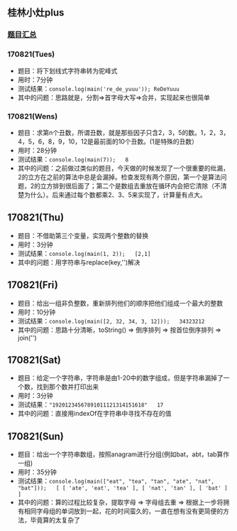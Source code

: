 ## 桂林小灶plus
### [题目汇总](https://shimo.im/doc/8TJ1iaQMJEIpJfpa?r=009LEX/)
### 170821(Tues)
- 题目：将下划线式字符串转为驼峰式
- 用时：7分钟
- 测试结果：```console.log(main('re_de_yuuu'));
ReDeYuuu```
- 其中的问题：思路就是，分割=>首字母大写=>合并，实现起来也很简单
### 170821(Wens)
- 题目：求第n个丑数，所谓丑数，就是那些因子只含2，3，5的数。1，2，3，4，5，6，8，9，10，12是最前面的10个丑数。(1是特殊的丑数）
- 用时：28分钟
- 测试结果：```console.log(main(7));  
8```
- 其中的问题：之前做过类似的题目，今天做的时候发现了一个很重要的纰漏，2的立方在之前的算法中总是会漏掉。检查发现有两个原因，第一个是算法问题，2的立方排到很后面了；第二个是数组去重放在循环内会把它清除（不清楚为什么）。后来通过每个数都乘2、3、5来实现了，计算量有点大。
## 170821(Thu)
- 题目：不借助第三个变量，实现两个整数的替换
- 用时：3分钟
- 测试结果：```console.log(main(1, 2));  
[2,1]```
- 其中的问题：用字符串与replace(key,'')解决
## 170821(Fri)
- 题目：给出一组非负整数，重新排列他们的顺序把他们组成一个最大的整数
- 用时：10分钟
- 测试结果：```console.log(main([2, 32, 34, 3, 12]));  
34323212```
- 其中的问题：思路十分清晰，toString() => 倒序排列 => 按首位倒序排列 => join('')
## 170821(Sat)
- 题目：给定一个字符串，字符串是由1-20中的数字组成，但是字符串漏掉了一个数，找到那个数并打印出来
- 用时：3分钟
- 测试结果：```"19201234567891011121314151618"  
17```
- 其中的问题：直接用indexOf在字符串中寻找不存在的值
## 170821(Sun)
- 题目：给出一个字符串数组，按照anagram进行分组(例如bat，abt，tab算作一组)
- 用时：35分钟
- 测试结果：```console.log(main(["eat", "tea", "tan", "ate", "nat", "bat"]));  
[ [ 'ate', 'eat', 'tea' ], [ 'nat', 'tan' ], [ 'bat' ] ]```
- 其中的问题：算的过程比较复杂，提取字母 => 字母组去重 => 根据上一步将拥有相同字母组的单词放到一起，花的时间蛮久的，一直在想有没有更简便的方法，毕竟算的太复杂了
